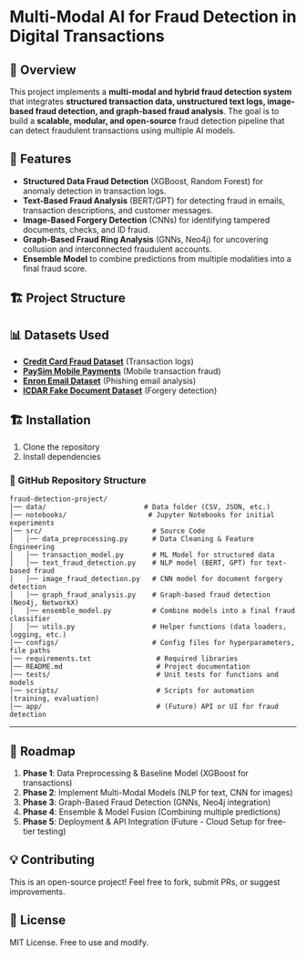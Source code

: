 # Multi-Modal AI for Fraud Detection in Digital Transactions

## 📌 Overview

This project implements a **multi-modal and hybrid fraud detection system** that integrates **structured transaction data, unstructured text logs, image-based fraud detection, and graph-based fraud analysis**. The goal is to build a **scalable, modular, and open-source** fraud detection pipeline that can detect fraudulent transactions using multiple AI models.

## 🚀 Features

- **Structured Data Fraud Detection** (XGBoost, Random Forest) for anomaly detection in transaction logs.
- **Text-Based Fraud Analysis** (BERT/GPT) for detecting fraud in emails, transaction descriptions, and customer messages.
- **Image-Based Forgery Detection** (CNNs) for identifying tampered documents, checks, and ID fraud.
- **Graph-Based Fraud Ring Analysis** (GNNs, Neo4j) for uncovering collusion and interconnected fraudulent accounts.
- **Ensemble Model** to combine predictions from multiple modalities into a final fraud score.

## 🏗️ Project Structure

## 📊 Datasets Used

- **[Credit Card Fraud Dataset](https://www.kaggle.com/mlg-ulb/creditcardfraud)** (Transaction logs)
- **[PaySim Mobile Payments](https://www.kaggle.com/datasets/ealaxi/paysim1)** (Mobile transaction fraud)
- **[Enron Email Dataset](https://www.kaggle.com/wcukierski/enron-email-dataset)** (Phishing email analysis)
- **[ICDAR Fake Document Dataset](https://www.kaggle.com/datasets/arnab777/document-forgery-detection-dataset)** (Forgery detection)

## 🏗️ Installation

1. Clone the repository
2. Install dependencies

### **📂 GitHub Repository Structure**

```
fraud-detection-project/
│── data/                        # Data folder (CSV, JSON, etc.)
│── notebooks/                    # Jupyter Notebooks for initial experiments
│── src/                           # Source Code
│   │── data_preprocessing.py      # Data Cleaning & Feature Engineering
│   │── transaction_model.py       # ML Model for structured data
│   │── text_fraud_detection.py    # NLP model (BERT, GPT) for text-based fraud
│   │── image_fraud_detection.py   # CNN model for document forgery detection
│   │── graph_fraud_analysis.py    # Graph-based fraud detection (Neo4j, NetworkX)
│   │── ensemble_model.py          # Combine models into a final fraud classifier
│   │── utils.py                   # Helper functions (data loaders, logging, etc.)
│── configs/                       # Config files for hyperparameters, file paths
│── requirements.txt                # Required libraries
│── README.md                       # Project documentation
│── tests/                          # Unit tests for functions and models
│── scripts/                        # Scripts for automation (training, evaluation)
│── app/                            # (Future) API or UI for fraud detection
```

---

## 🎯 Roadmap

1. **Phase 1**: Data Preprocessing & Baseline Model (XGBoost for transactions)
2. **Phase 2**: Implement Multi-Modal Models (NLP for text, CNN for images)
3. **Phase 3**: Graph-Based Fraud Detection (GNNs, Neo4j integration)
4. **Phase 4**: Ensemble & Model Fusion (Combining multiple predictions)
5. **Phase 5**: Deployment & API Integration (Future - Cloud Setup for free-tier testing)

## 💡 Contributing

This is an open-source project! Feel free to fork, submit PRs, or suggest improvements.

## 📜 License

MIT License. Free to use and modify.
